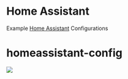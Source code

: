 # Home Assistant
Example [Home Assistant](https://home-assistant.io) Configurations
# homeassistant-config
![](https://github.com/Knapoc/homeassistant-config/workflows/hass-config-check/badge.svg)
